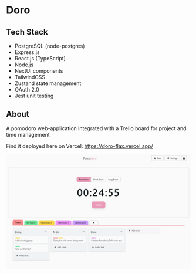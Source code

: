 # Doro

## Tech Stack

- PostgreSQL (node-postgres)
- Express.js
- React.js (TypeScript)
- Node.js
- NextUI components
- TailwindCSS
- Zustand state management
- OAuth 2.0
- Jest unit testing

## About

A pomodoro web-application integrated with a Trello board for project and time management

Find it deployed here on Vercel: https://doro-flax.vercel.app/

<div align="center">
    <img src="./images/pomodoro.JPG">
</div>
